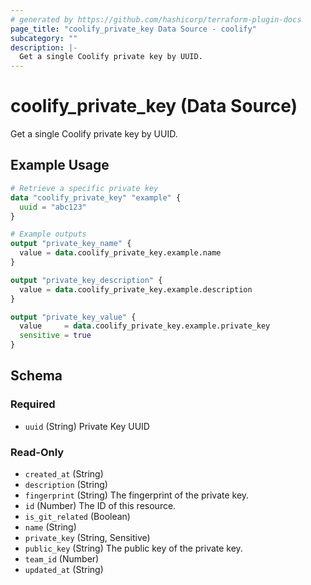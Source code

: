 ```yaml
---
# generated by https://github.com/hashicorp/terraform-plugin-docs
page_title: "coolify_private_key Data Source - coolify"
subcategory: ""
description: |-
  Get a single Coolify private key by UUID.
---
```


# coolify_private_key (Data Source)

Get a single Coolify private key by UUID.

## Example Usage

```terraform
# Retrieve a specific private key
data "coolify_private_key" "example" {
  uuid = "abc123"
}

# Example outputs
output "private_key_name" {
  value = data.coolify_private_key.example.name
}

output "private_key_description" {
  value = data.coolify_private_key.example.description
}

output "private_key_value" {
  value     = data.coolify_private_key.example.private_key
  sensitive = true
}
```

<!-- schema generated by tfplugindocs -->
## Schema

### Required

- `uuid` (String) Private Key UUID

### Read-Only

- `created_at` (String)
- `description` (String)
- `fingerprint` (String) The fingerprint of the private key.
- `id` (Number) The ID of this resource.
- `is_git_related` (Boolean)
- `name` (String)
- `private_key` (String, Sensitive)
- `public_key` (String) The public key of the private key.
- `team_id` (Number)
- `updated_at` (String)
